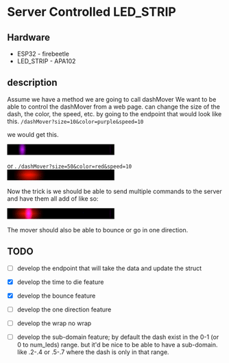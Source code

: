 # Server Controlled LED_STRIP

## Hardware
- ESP32 - firebeetle
- LED_STRIP - APA102

## description
Assume we have a method we are going to call dashMover
We want to be able to control the dashMover from a web page.
can change the size of the dash, the color, the speed, etc.
by going to the endpoint that would look like this. `/dashMover?size=10&color=purple&speed=10` 

we would get this. 

![LED_STRIP](./LED_STRIP.dashMover.1.gif)

or . `/dashMover?size=50&color=red&speed=10` 
![LED_STRIP](./LED_STRIP.dashMover.2.gif)

Now the trick is we should be able to send multiple commands to the server and have them all add of like so:

![LED_STRIP](./LED_STRIP.dashMover.3.gif)

The mover should also be able to bounce or go in one direction.


## TODO


- [ ] develop the endpoint that will take the data and update the struct
- [x] develop the time to die feature
- [x] develop the bounce feature
- [ ] develop the one direction feature
- [ ] develop the wrap no wrap
- [ ] develop the sub-domain feature; by default the dash exist in the 0-1 (or 0 to num_leds) range. but it'd be nice to be able to have a sub-domain. like .2-.4 or .5-.7 where the dash is only in that range.

 
